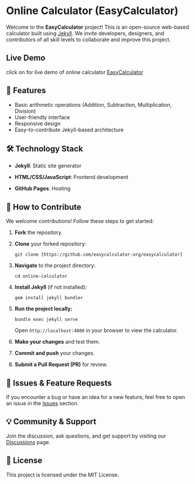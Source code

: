 <h1 data-pm-slice="1 1 []">Online Calculator (EasyCalculator)</h1>
<p>Welcome to the <strong>EasyCalculator</strong>&nbsp;project! This is an open-source web-based calculator built using <a href="https://jekyllrb.com/">Jekyll</a>. We invite developers, designers, and contributors of all skill levels to collaborate and improve this project.</p>
<h2>Live Demo</h2>
click on for live demo of online calculator <a href="https://github.com/easycalculator-org/easycalculator">EasyCalculator</a>
<h2>🚀 Features</h2>
<ul data-spread="false">
<li>Basic arithmetic operations (Addition, Subtraction, Multiplication, Division)</li>
<li>User-friendly interface</li>
<li>Responsive design</li>
<li>Easy-to-contribute Jekyll-based architecture</li>
</ul>
<h2>🛠️ Technology Stack</h2>
<ul data-spread="false">
<li>
<p><strong>Jekyll</strong>: Static site generator</p>
</li>
<li>
<p><strong>HTML/CSS/JavaScript</strong>: Frontend development</p>
</li>
<li>
<p><strong>GitHub Pages</strong>: Hosting</p>
</li>
</ul>
<h2>🎯 How to Contribute</h2>
<p>We welcome contributions! Follow these steps to get started:</p>
<ol start="1" data-spread="false">
<li>
<p><strong>Fork</strong> the repository.</p>
</li>
<li>
<p><strong>Clone</strong> your forked repository:</p>
<pre><code>git clone [https://github.com/easycalculator-org/easycalculator]</code></pre>
</li>
<li>
<p><strong>Navigate</strong> to the project directory:</p>
<pre><code>cd online-calculator</code></pre>
</li>
<li>
<p><strong>Install Jekyll</strong> (if not installed):</p>
<pre><code>gem install jekyll bundler</code></pre>
</li>
<li>
<p><strong>Run the project locally:</strong></p>
<pre><code>bundle exec jekyll serve</code></pre>
<p>Open <code>http://localhost:4000</code> in your browser to view the calculator.</p>
</li>
<li>
<p><strong>Make your changes</strong> and test them.</p>
</li>
<li>
<p><strong>Commit and push</strong> your changes.</p>
</li>
<li>
<p><strong>Submit a Pull Request (PR)</strong> for review.</p>
</li>
</ol>
<h2>📌 Issues &amp; Feature Requests</h2>
<p>If you encounter a bug or have an idea for a new feature, feel free to open an issue in the <a href="https://github.com/easycalculator-org/easycalculator/issues">Issues</a> section.</p>
<h2>💡 Community &amp; Support</h2>
<p>Join the discussion, ask questions, and get support by visiting our <a href="https://github.com/easycalculator-org/easycalculator/issues">Discussions</a> page.</p>
<h2>📜 License</h2>
<p>This project is licensed under the <a>MIT License</a>.</p>
